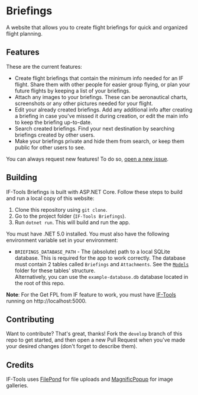 # Briefings
A website that allows you to create flight briefings for quick and organized flight planning.

## Features
These are the current features:
- Create flight briefings that contain the minimum info needed for an IF flight. Share them with other people for easier group flying, or plan your future flights by keeping a list of your briefings.
- Attach any images to your briefings. These can be aeronautical charts, screenshots or any other pictures needed for your flight.
- Edit your already created briefings. Add any additional info after creating a briefing in case you've missed it during creation, or edit the main info to keep the briefing up-to-date.
- Search created briefings. Find your next destination by searching briefings created by other users.
- Make your briefings private and hide them from search, or keep them public for other users to see.

You can always request new features! To do so, [open a new issue](https://github.com/if-tools/Briefings/issues/new?assignees=&labels=enhancement&template=feature_request.md).

## Building
IF-Tools Briefings is built with ASP.NET Core. Follow these steps to build and run a local copy of this website:

1. Clone this repository using `git clone`.
2. Go to the project folder (`IF-Tools Briefings`).
3. Run `dotnet run`. This will build and run the app.

You must have .NET 5.0 installed. You must also have the following environment variable set in your environment:
- `BRIEFINGS_DATABASE_PATH` - The (absolute) path to a local SQLite database. This is required for the app to work correctly. The database must contain 2 tables called `Briefings` and `Attachments`. See the [`Models`](https://github.com/if-tools/Briefings/tree/develop/IF-Tools%20Briefings/Data/Models) folder for these tables' structure.  
Alternatively, you can use the `example-database.db` database located in the root of this repo.

**Note**: For the Get FPL from IF feature to work, you must have [IF-Tools](https://github.com/if-tools/IF-Tools) running on http://localhost:5000.

## Contributing
Want to contribute? That's great, thanks! Fork the `develop` branch of this repo to get started, and then open a new Pull Request when you've made your desired changes (don't forget to describe them).

## Credits
IF-Tools uses [FilePond](https://pqina.nl/filepond/) for file uploads and [MagnificPopup](https://dimsemenov.com/plugins/magnific-popup/) for image galleries.  
